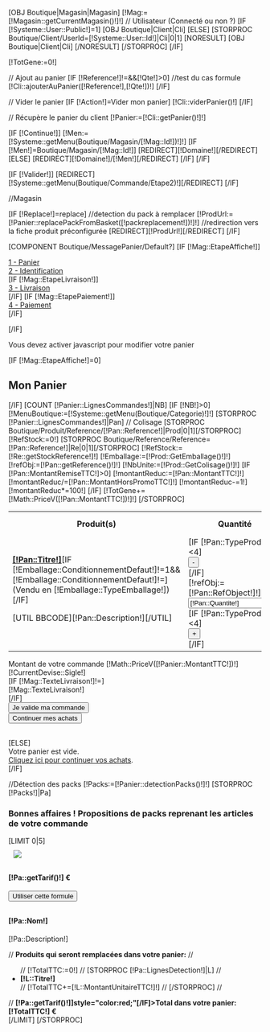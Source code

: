 [OBJ Boutique|Magasin|Magasin]
[!Mag:=[!Magasin::getCurrentMagasin()!]!]
// Utilisateur (Connecté ou non ?)
[IF [!Systeme::User::Public!]=1]
	[OBJ Boutique|Client|Cli]
[ELSE]
	[STORPROC Boutique/Client/UserId=[!Systeme::User::Id!]|Cli|0|1]
		[NORESULT]
			[OBJ Boutique|Client|Cli]
		[/NORESULT]
	[/STORPROC]
[/IF]

[!TotGene:=0!]

// Ajout au panier
[IF [!Reference!]!=&&[!Qte!]>0]
	//test du cas formule
	[!Cli::ajouterAuPanier([!Reference!],[!Qte!])!]
[/IF]

// Vider le panier
[IF [!Action!]=Vider mon panier]
	[!Cli::viderPanier()!]
[/IF]

// Récupère le panier du client
[!Panier:=[!Cli::getPanier()!]!]

[IF [!Continue!]]
	[!Men:=[!Systeme::getMenu(Boutique/Magasin/[!Mag::Id!])!]!]
	[IF [!Men!]=Boutique/Magasin/[!Mag::Id!]]
		[REDIRECT][!Domaine!][/REDIRECT]
	[ELSE]
		[REDIRECT][!Domaine!]/[!Men!][/REDIRECT]
	[/IF]
[/IF]

[IF [!Valider!]]
	[REDIRECT][!Systeme::getMenu(Boutique/Commande/Etape2)!][/REDIRECT]
[/IF]

//Magasin

[IF [!Replace!]=replace]
	//detection du pack à remplacer
	[!ProdUrl:=[!Panier::replacePackFromBasket([!packreplacement!])!]!]
	//redirection vers la fiche produit préconfigurée
	[REDIRECT][!ProdUrl!][/REDIRECT]
[/IF]

[COMPONENT Boutique/MessagePanier/Default?]
[IF [!Mag::EtapeAffiche!]]
	<div class="EtapesCommande">
		<div class="col-md-3 FondStep1Active"><a href="/[!Systeme::getMenu(Boutique/Commande/Etape1)!]"><span class="FondStep1Active">1 - Panier</span></a></div>
		<div class="col-md-3 FondStep2"><a href="#nogo"><span class="FondStep2">2 - Identification</span></a></div>
		[IF [!Mag::EtapeLivraison!]]<div class="col-md-3 FondStep3"><a href="#nogo"><span class="FondStep3">3 - Livraison</span></a></div>[/IF]
		[IF [!Mag::EtapePaiement!]]<div class="col-md-3 FondStep4"><a href="#nogo"><span class="FondStep4">4 - Paiement</span></a></div>[/IF]
	</div>

[/IF]
<noscript><div id="javascriptehoh">Vous devez activer javascript pour modifier votre panier</div></noscript>
<div class="CommandeEtape1">
	[IF [!Mag::EtapeAffiche!]=0]<div class="row"><div class="col-md-12"><h2>Mon Panier</h2></div></div>[/IF]
	[COUNT [!Panier::LignesCommandes!]|NB]
	[IF [!NB!]>0]
		<form action ="/[!Lien!]" name="Commande" method="post" >
			<div class="table-responsive">
				<table class="table table-bordered table-hover">
					<tr>
						<th class="gauche">Produit(s)</th>
						<th >Quantité</th>
						<th >Prix initial</th>
						<th >Réduction</th>
						<th >Prix à payer</th>
						<th class="SupprimerItem">Supprimer<br />cet article</th>
					</tr>
					[!MenuBoutique:=[!Systeme::getMenu(Boutique/Categorie)!]!]
					[STORPROC [!Panier::LignesCommandes!]|Pan]
						// Colisage
						[STORPROC Boutique/Produit/Reference/[!Pan::Reference!]|Prod|0|1][/STORPROC]
						[!RefStock:=0!]
						[STORPROC Boutique/Reference/Reference=[!Pan::Reference!]|Re|0|1][/STORPROC]
						[!RefStock:=[!Re::getStockReference!]!]
						[!Emballage:=[!Prod::GetEmballage()!]!]
						[!refObj:=[!Pan::getReference()!]!]
						[!NbUnite:=[!Prod::GetColisage()!]!]
						[IF [!Pan::MontantRemiseTTC!]>0]
							[!montantReduc:=[!Pan::MontantTTC!]!]
							[!montantReduc/=[!Pan::MontantHorsPromoTTC!]!]
							[!montantReduc-=1!]
							[!montantReduc*=100!]
						[/IF]
						<tr class="ReferenceLine" data-ref="[!Pan::Reference!]" data-conf="[!Pan::Config!]">
							<td class="gauche"  >
								<a href="/[!Prod::getUrl!]"><strong>[!Pan::Titre!]</strong></a>[IF [!Emballage::ConditionnementDefaut!]!=1&&[!Emballage::ConditionnementDefaut!]!=](Vendu en [!Emballage::TypeEmballage!])[/IF]				    
								<p>[UTIL BBCODE][!Pan::Description!][/UTIL]</p>
							</td>
							<td >
								[IF [!Pan::TypeProduit!]<4]
								<div class="BoutonMoins"><input type="button" class="InputBtnMoins" value="-" onclick="CalculQte(-[!NbUnite!],[!Pan::Quantite!],'[!refObj::Reference!]');" /></div>
								[/IF]
								<div class="LaQuantite">
									[!refObj:=[!Pan::RefObject!]!]
									<input name="Qte[!refObj::Id!]" id="Qte[!refObj::Id!]" class="QteInput" value="[!Pan::Quantite!]"  readonly="readonly" >
								</div>
								[IF [!Pan::TypeProduit!]<4]
								<div class="BoutonPlus"><input type="button" class="InputBtnPlus"  value="+" onclick="CalculQte([!NbUnite!],[!Pan::Quantite!],'[!refObj::Reference!]');"></div>
								[/IF]
							</td>
							<td class="PrixInitial">
								[!Math::PriceV([!Pan::MontantHorsPromoTTC!])!] [!CurrentDevise::Sigle!]
							</td>
							<td >
								[IF [!Pan::MontantRemiseTTC!]>0][!Math::PriceV([!montantReduc!])!] %<br /> soit <br /> - [!Math::PriceV([!Pan::MontantRemiseTTC!])!] [!CurrentDevise::Sigle!][/IF]
							</td>
							<td class="PrixFinal">
								[!Math::PriceV([!Pan::MontantTTC!])!]  [!CurrentDevise::Sigle!]
							</td>
							<td   >
								//<input type="checkbox" name="Sup[]" value="[!Pan::Reference!]" class="Panier_Supr" />
								<a href="#nogo" class="btn btn-gris" style="color:white;padding:0 12px;" onclick="removeLine('[!refObj::Reference!]')">Supp</a>
							</td>
						</tr>
						[!TotGene+=[!Math::PriceV([!Pan::MontantTTC!])!]!]
					[/STORPROC]
				</table>
			</div>
<!--			<div class="row LigneBoutons"><div class="col-md-12">
				<div class="pull-right">
					<input class="btn btn-grisfonce RecalculerPanier" type="submit" name="Recalcul" value="Recalculer le panier" />
				</div>
			</div></div> -->
			<div class="row LigneBoutons"><div class="col-md-12">
				<div class="pull-right Total">
					<span class="MontantTotalCmde">Montant de votre commande</span>
					<span class="MontantTotalTTC">[!Math::PriceV([!Panier::MontantTTC!])!] [!CurrentDevise::Sigle!]</span>
				</div>
			</div></div>
			<div class="row LigneBoutons"><div class="col-md-12">
				[IF [!Mag::TexteLivraison!]!=]
				<div class="TotalNotLines">
					[!Mag::TexteLivraison!]
				</div>
				[/IF]
			</div></div>
			<div class="row LigneBoutons"><div class="col-md-12">
				<div class="pull-right">
					<input class="btn btn-red" type="submit" name="Valider" value="Je valide ma commande" />
				</div>
				<div class="pull-right" style="margin-bottom:30px;">
					<input class="btn btn-gris BoutonContinuer" type="submit" name="Continue" value="Continuer mes achats" />
				</div>
			</div>
		</form>
	[ELSE]
		<div class="row MsgPanierVide"><div class="col-md-12">
			Votre panier est vide.<br />
			<a href="/" >Cliquez ici pour continuer vos achats</a>.
		</div></div>
	[/IF]
	
</div>
	//Détection des packs
	[!Packs:=[!Panier::detectionPacks()!]!]
	[STORPROC [!Packs!]|Pa]
		<h3>Bonnes affaires ! Propositions de packs reprenant les articles de votre commande</h3>
		[LIMIT 0|5]
			<div class="well" style="overflow:hidden;">
				<div class="row">
					<div class="col-md-3">
						<img src="/[!Pa::Image!].mini.200x200.jpg" style="margin:10px;"/>
					</div>
					<div class="col-md-9">
						<div class="pull-right" style="margin-bottom:30px;">
							<h4>[!Pa::getTarif()!] €</h4>
							<form action="" method="post">
								<input type="hidden" name="Replace" value="replace" />
								<input type="hidden" name="packreplacement" value="[!Pa::Id!]" />
								<input class="btn btn-gris BoutonContinuer" type="submit" name="PackReplacement" value="Utiliser cette formule" />
							</form>
						</div>
						<h4>[!Pa::Nom!]</h4>
						<p>[!Pa::Description!]</p>
					//	<b>Produits qui seront remplacées dans votre panier:</b>
					//	<ul>
					//	[!TotalTTC:=0!]
					//	[STORPROC [!Pa::LignesDetection!]|L]
					//		<li><b>[!L::Titre!]</b></li>
					//		[!TotalTTC+=[!L::MontantUnitaireTTC!]!]
					//	[/STORPROC]
					//	</ul>
					//	<b [IF [!TotalTTC!]>[!Pa::getTarif()!]]style="color:red;"[/IF]>Total dans votre panier: [!TotalTTC!] €</b>
					</div>
				</div>
			</div>
		[/LIMIT]
	[/STORPROC]
<script type="text/javascript">
	function CalculQte(PlusMoins,qte,ref) {
		//envoi de la quantité en requete ajax.
		$.ajax({
			type: "GET",
			url: "/Boutique/Commande/getPanier.json",
			data: {
				Qte:PlusMoins,
				Reference:ref
			},
			contentType: "application/json; charset=utf-8",
			dataType: "json"
			
		}).success(function(msg){
			  refreshPanier(msg);
		}).fail(function(msg){
			toastr.error('Une erreur est survenue pendant la modification du panier. veuillez vérifier votre connexion internet ou contactez l\'administrateur.');
		});
	}
	function removeLine(ref) {
		//envoi de la quantité en requete ajax.
		$.ajax({
			type: "GET",
			url: "/Boutique/Commande/getPanier.json",
			data: {
				Sup:[ref]
			},
			contentType: "application/json; charset=utf-8",
			dataType: "json",
			success:function(msg){
			  refreshPanier(msg);
			}
		}).fail(function(msg){
			toastr.error('Une erreur est survenue pendant la modification du panier. veuillez vérifier votre connexion internet ou contactez l\'administrateur.');
		});
	}
	function  refreshPanier(json) {
		if (json.success) toastr.success(json.success);
		if (json.error) toastr.success(json.error);
		switch (json.action){
			case "supprime":
				//on compmare la liste des produits avec la liste retournée
				$('tr.ReferenceLine').each(function (index,item){
					var exists = false;
					for (var i in json.panier) {
						console.log('modification de la ligne ...'+index);
						if (json.panier[i].ref==$(item).attr('data-ref')&&json.panier[i].conf==$(item).attr('data-conf')) {
							exists=true;
						}
					}
					if (!exists) {
						//alors suppression de la ligne
						$(item).remove();
					}
				});
			break;
			case "vider":
				//on vidde le panier
				$('tr.ReferenceLine').each(function (index,item){
					$(item).remove();
				});
			break;
			case "ajout":
				//on modifie toute la ligne
				$('tr.ReferenceLine').each(function (index,item){
					for (var i in json.panier) {
						if (json.panier[i].ref==$(item).attr('data-ref')&&json.panier[i].conf==$(item).attr('data-conf')) {
							console.log('modification de la ligne ...'+index);
							//modification de la quantité
							$(item).find('.QteInput').val(json.panier[i].quantite);
							//modification montant initial
							$(item).find('.PrixInitial').html(json.panier[i].topay);
							//modification du prix à payer
							$(item).find('.PrixFinal').html(json.panier[i].topay);
						}
					}
				});
			break;
		}
		//modification du total
		$('.MontantTotalTTC').html(json.total);
		//modification du panier
		console.log(json);
	}
</script>
